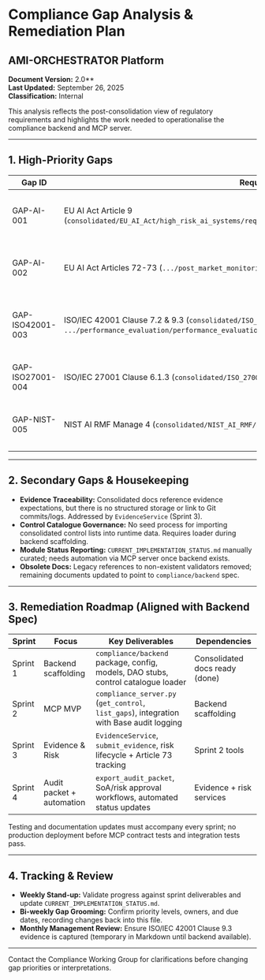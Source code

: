 # Compliance Gap Analysis & Remediation Plan
## AMI-ORCHESTRATOR Platform

**Document Version:** 2.0**  
**Last Updated:** September 26, 2025  
**Classification:** Internal

This analysis reflects the post-consolidation view of regulatory requirements and highlights the work needed to operationalise the compliance backend and MCP server.

---

## 1. High-Priority Gaps

| Gap ID | Requirement Source | Description | Current State | Target Remediation | Priority |
|--------|--------------------|-------------|---------------|--------------------|----------|
| GAP-AI-001 | EU AI Act Article 9 (`consolidated/EU_AI_Act/high_risk_ai_systems/requirements/risk_management_system/risk_management_system.md`) | Lifecycle risk management workflow | No dedicated service or datastore; only audit trail primitives in `/base` | Implement `risk_service.py` + DAO + MCP reporting (per `COMPLIANCE_BACKEND_SPEC.md`) | P0 |
| GAP-AI-002 | EU AI Act Articles 72-73 (`.../post_market_monitoring/post_market_monitoring.md`) | Post-market monitoring + serious incident reporting | Logging exists in `/base`; no deployer/provider interfaces or deadline tracking | Add incident models, notifications, and MCP export tooling | P0 |
| GAP-ISO42001-003 | ISO/IEC 42001 Clause 7.2 & 9.3 (`consolidated/ISO_42001/support/support.md`, `.../performance_evaluation/performance_evaluation.md`) | Competence evidence retention & management review artefacts | No system of record; tracked in ad-hoc docs | Backfill evidence service with storage for competence records and management review minutes | P1 |
| GAP-ISO27001-004 | ISO/IEC 27001 Clause 6.1.3 (`consolidated/ISO_27001/planning/planning.md`) | Risk treatment approval by risk owners | Missing workflow to capture approvals/residual risk acceptance | Extend control/risk models + MCP tool to document approvals | P1 |
| GAP-NIST-005 | NIST AI RMF Manage 4 (`consolidated/NIST_AI_RMF/manage/manage.md`) | Continuous monitoring metrics surfaced to operators | No dashboard/API; insights only in Markdown | Build `list_gaps` + `export_audit_packet` responses with NIST-aligned metrics | P2 |

---

## 2. Secondary Gaps & Housekeeping

- **Evidence Traceability:** Consolidated docs reference evidence expectations, but there is no structured storage or link to Git commits/logs. Addressed by `EvidenceService` (Sprint 3).
- **Control Catalogue Governance:** No seed process for importing consolidated control lists into runtime data. Requires loader during backend scaffolding.
- **Module Status Reporting:** `CURRENT_IMPLEMENTATION_STATUS.md` manually curated; needs automation via MCP server once backend exists.
- **Obsolete Docs:** Legacy references to non-existent validators removed; remaining documents updated to point to `compliance/backend` spec.

---

## 3. Remediation Roadmap (Aligned with Backend Spec)

| Sprint | Focus | Key Deliverables | Dependencies |
|--------|-------|------------------|--------------|
| Sprint 1 | Backend scaffolding | `compliance/backend` package, config, models, DAO stubs, control catalogue loader | Consolidated docs ready (done) |
| Sprint 2 | MCP MVP | `compliance_server.py` (`get_control`, `list_gaps`), integration with Base audit logging | Backend scaffolding |
| Sprint 3 | Evidence & Risk | `EvidenceService`, `submit_evidence`, risk lifecycle + Article 73 tracking | Sprint 2 tools |
| Sprint 4 | Audit packet + automation | `export_audit_packet`, SoA/risk approval workflows, automated status updates | Evidence + risk services |

Testing and documentation updates must accompany every sprint; no production deployment before MCP contract tests and integration tests pass.

---

## 4. Tracking & Review

- **Weekly Stand-up:** Validate progress against sprint deliverables and update `CURRENT_IMPLEMENTATION_STATUS.md`.
- **Bi-weekly Gap Grooming:** Confirm priority levels, owners, and due dates, recording changes back into this file.
- **Monthly Management Review:** Ensure ISO/IEC 42001 Clause 9.3 evidence is captured (temporary in Markdown until backend available).

---

Contact the Compliance Working Group for clarifications before changing gap priorities or interpretations.
